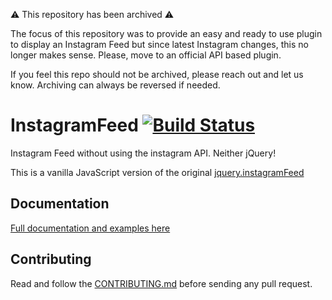 ⚠️ This repository has been archived ⚠️

The focus of this repository was to provide an easy and ready to use plugin to display an Instagram Feed but since latest Instagram changes, this no longer makes sense. Please, move to an official API based plugin.

If you feel this repo should not be archived, please reach out and let us know. Archiving can always be reversed if needed.

# InstagramFeed [![Build Status](https://travis-ci.com/jsanahuja/InstagramFeed.svg?branch=master)](https://travis-ci.com/jsanahuja/InstagramFeed)
Instagram Feed without using the instagram API. Neither jQuery!

This is a vanilla JavaScript version of the original [jquery.instagramFeed](https://github.com/jsanahuja/jquery.instagramFeed)

## Documentation

[Full documentation and examples here](https://www.sowecms.com/demos/InstagramFeed)

## Contributing

Read and follow the [CONTRIBUTING.md](./CONTRIBUTING.md) before sending any pull request.
